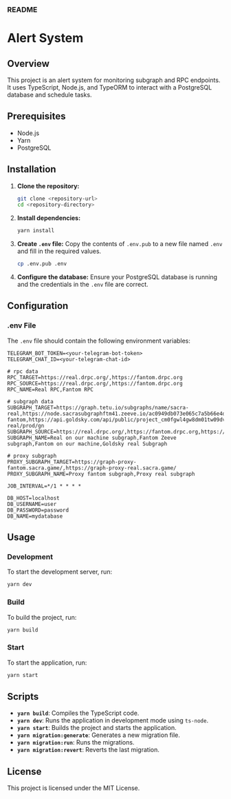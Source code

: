 ### README

# Alert System

## Overview
This project is an alert system for monitoring subgraph and RPC endpoints. It uses TypeScript, Node.js, and TypeORM to interact with a PostgreSQL database and schedule tasks.

## Prerequisites
- Node.js
- Yarn
- PostgreSQL

## Installation

1. **Clone the repository:**
   ```sh
   git clone <repository-url>
   cd <repository-directory>
   ```

2. **Install dependencies:**
   ```sh
   yarn install
   ```

3. **Create `.env` file:**
   Copy the contents of `.env.pub` to a new file named `.env` and fill in the required values.
   ```sh
   cp .env.pub .env
   ```

4. **Configure the database:**
   Ensure your PostgreSQL database is running and the credentials in the `.env` file are correct.

## Configuration

### .env File
The `.env` file should contain the following environment variables:
```dotenv
TELEGRAM_BOT_TOKEN=<your-telegram-bot-token>
TELEGRAM_CHAT_ID=<your-telegram-chat-id>

# rpc data
RPC_TARGET=https://real.drpc.org/,https://fantom.drpc.org
RPC_SOURCE=https://real.drpc.org/,https://fantom.drpc.org
RPC_NAME=Real RPC,Fantom RPC

# subgraph data
SUBGRAPH_TARGET=https://graph.tetu.io/subgraphs/name/sacra-real,https://node.sacrasubgraphftm41.zeeve.io/ac0949db073e065c7a5b66e4d702f814d61cc19b92d04186/query/subgraphs/name/sacra,https://graph.tetu.io/subgraphs/name/sacra-fantom,https://api.goldsky.com/api/public/project_cm0fgwl4gw8dm01tw09dv7vvo/subgraphs/sacra-real/prod/gn
SUBGRAPH_SOURCE=https://real.drpc.org/,https://fantom.drpc.org,https://fantom.drpc.org,https://real.drpc.org/
SUBGRAPH_NAME=Real on our machine subgraph,Fantom Zeeve subgraph,Fantom on our machine,Goldsky real Subgraph

# proxy subgraph
PROXY_SUBGRAPH_TARGET=https://graph-proxy-fantom.sacra.game/,https://graph-proxy-real.sacra.game/
PROXY_SUBGRAPH_NAME=Proxy fantom subgraph,Proxy real subgraph

JOB_INTERVAL=*/1 * * * *

DB_HOST=localhost
DB_USERNAME=user
DB_PASSWORD=password
DB_NAME=mydatabase
```

## Usage

### Development
To start the development server, run:
```sh
yarn dev
```

### Build
To build the project, run:
```sh
yarn build
```

### Start
To start the application, run:
```sh
yarn start
```

## Scripts

- **`yarn build`**: Compiles the TypeScript code.
- **`yarn dev`**: Runs the application in development mode using `ts-node`.
- **`yarn start`**: Builds the project and starts the application.
- **`yarn migration:generate`**: Generates a new migration file.
- **`yarn migration:run`**: Runs the migrations.
- **`yarn migration:revert`**: Reverts the last migration.

## License
This project is licensed under the MIT License.